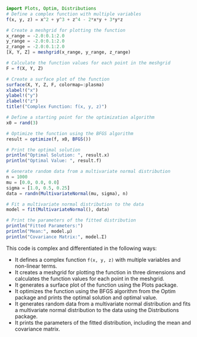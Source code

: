 ```julia
import Plots, Optim, Distributions
# Define a complex function with multiple variables
f(x, y, z) = x^2 + y^3 + z^4 - 2*x*y + 3*y*z

# Create a meshgrid for plotting the function
x_range = -2.0:0.1:2.0
y_range = -2.0:0.1:2.0
z_range = -2.0:0.1:2.0
[X, Y, Z] = meshgrid(x_range, y_range, z_range)

# Calculate the function values for each point in the meshgrid
F = f(X, Y, Z)

# Create a surface plot of the function
surface(X, Y, Z, F, colormap=:plasma)
xlabel!("x")
ylabel!("y")
zlabel!("z")
title!("Complex Function: f(x, y, z)")

# Define a starting point for the optimization algorithm
x0 = rand(3)

# Optimize the function using the BFGS algorithm
result = optimize(f, x0, BFGS())

# Print the optimal solution
println("Optimal Solution: ", result.x)
println("Optimal Value: ", result.f)

# Generate random data from a multivariate normal distribution
n = 1000
mu = [0.0, 0.0, 0.0]
sigma = [1.0, 0.5, 0.25]
data = randn(MultivariateNormal(mu, sigma), n)

# Fit a multivariate normal distribution to the data
model = fit(MultivariateNormal(), data)

# Print the parameters of the fitted distribution
println("Fitted Parameters:")
println("Mean:", model.μ)
println("Covariance Matrix:", model.Σ)

```
This code is complex and differentiated in the following ways:

- It defines a complex function `f(x, y, z)` with multiple variables and non-linear terms.
- It creates a meshgrid for plotting the function in three dimensions and calculates the function values for each point in the meshgrid.
- It generates a surface plot of the function using the Plots package.
- It optimizes the function using the BFGS algorithm from the Optim package and prints the optimal solution and optimal value.
- It generates random data from a multivariate normal distribution and fits a multivariate normal distribution to the data using the Distributions package.
- It prints the parameters of the fitted distribution, including the mean and covariance matrix.